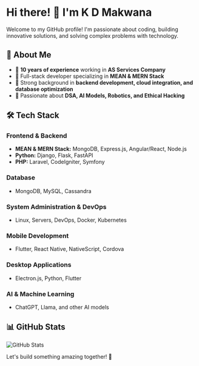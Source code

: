 # Hi there! 👋 I'm K D Makwana

Welcome to my GitHub profile! I'm passionate about coding, building innovative solutions, and solving complex problems with technology.

## 🚀 About Me
- 🔹 **10 years of experience** working in **AS Services Company**
- 🔹 Full-stack developer specializing in **MEAN & MERN Stack**
- 🔹 Strong background in **backend development, cloud integration, and database optimization**
- 🔹 Passionate about **DSA, AI Models, Robotics, and Ethical Hacking**

## 🛠️ Tech Stack
### **Frontend & Backend**
- **MEAN & MERN Stack:** MongoDB, Express.js, Angular/React, Node.js
- **Python:** Django, Flask, FastAPI
- **PHP:** Laravel, CodeIgniter, Symfony

### **Database**
- MongoDB, MySQL, Cassandra

### **System Administration & DevOps**
- Linux, Servers, DevOps, Docker, Kubernetes

### **Mobile Development**
- Flutter, React Native, NativeScript, Cordova

### **Desktop Applications**
- Electron.js, Python, Flutter

### **AI & Machine Learning**
- ChatGPT, Llama, and other AI models

## 📊 GitHub Stats
![GitHub Stats](https://github-readme-stats.vercel.app/api?username=kdmakwana43&show_icons=true&theme=radical)


Let's build something amazing together! 🚀

